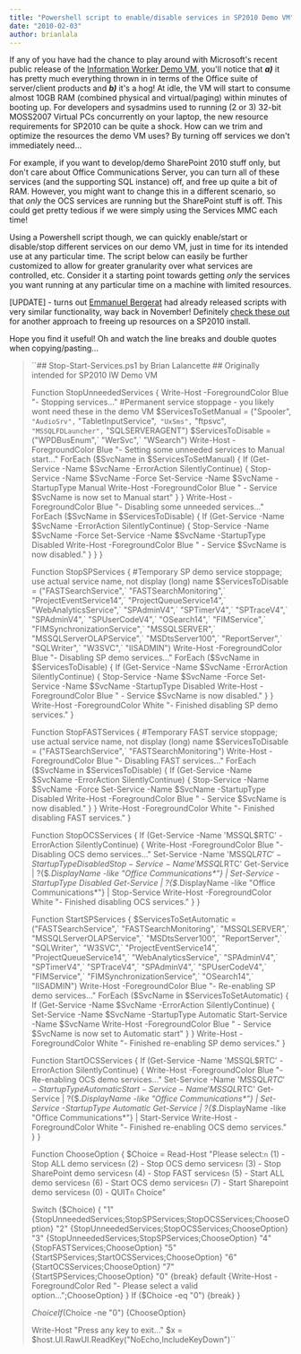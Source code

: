 ```yaml
---
title: "Powershell script to enable/disable services in SP2010 Demo VM"
date: "2010-02-03"
author: brianlala
---
```


If any of you have had the chance to play around with Microsoft's recent public release of the [Information Worker Demo VM](http://www.microsoft.com/downloads/details.aspx?FamilyID=0c51819b-3d40-435c-a103-a5481fe0a0d2&displaylang=en), you'll notice that **_a)_** it has pretty much everything thrown in in terms of the Office suite of server/client products and **_b)_** it's a hog! At idle, the VM will start to consume almost 10GB RAM (combined physical and virtual/paging) within minutes of booting up. For developers and sysadmins used to running (2 or 3) 32-bit MOSS2007 Virtual PCs concurrently on your laptop, the new resource requirements for SP2010 can be quite a shock. How can we trim and optimize the resources the demo VM uses? By turning off services we don't immediately need...

For example, if you want to develop/demo SharePoint 2010 stuff only, but don't care about Office Communications Server, you can turn all of these services (and the supporting SQL instance) off, and free up quite a bit of RAM. However, you might want to change this in a different scenario, so that _only_ the OCS services are running but the SharePoint stuff is off. This could get pretty tedious if we were simply using the Services MMC each time!

Using a Powershell script though, we can quickly enable/start or disable/stop different services on our demo VM, just in time for its intended use at any particular time. The script below can easily be further customized to allow for greater granularity over what services are controlled, etc. Consider it a starting point towards getting _only_ the services you want running at any particular time on a machine with limited resources.

\[UPDATE\] - turns out [Emmanuel Bergerat](http://blogs.msdn.com/emberger/default.aspx) had already released scripts with very similar functionality, way back in November! Definitely [check these out](http://blogs.msdn.com/emberger/archive/2009/11/16/stop-and-go-with-sharepoint-2010-on-your-workstation.aspx) for another approach to freeing up resources on a SP2010 install.

Hope you find it useful! Oh and watch the line breaks and double quotes when copying/pasting...

> ``## Stop-Start-Services.ps1 by Brian Lalancette ## Originally intended for SP2010 IW Demo VM
> 
> Function StopUnneededServices { Write-Host -ForegroundColor Blue "- Stopping services..." #Permanent service stoppage - you likely wont need these in the demo VM $ServicesToSetManual = ("Spooler",` "AudioSrv",` "TabletInputService",` "UxSms",` "ftpsvc",` "MSSQLFDLauncher",` "SQLSERVERAGENT") $ServicesToDisable = ("WPDBusEnum",` "WerSvc",` "WSearch") Write-Host -ForegroundColor Blue "- Setting some unneeded services to Manual start..." ForEach ($SvcName in $ServicesToSetManual) { If (Get-Service -Name $SvcName -ErrorAction SilentlyContinue) { Stop-Service -Name $SvcName -Force Set-Service -Name $SvcName -StartupType Manual Write-Host -ForegroundColor Blue " - Service $SvcName is now set to Manual start" } } Write-Host -ForegroundColor Blue "- Disabling some unneeded services..." ForEach ($SvcName in $ServicesToDisable) { If (Get-Service -Name $SvcName -ErrorAction SilentlyContinue) { Stop-Service -Name $SvcName -Force Set-Service -Name $SvcName -StartupType Disabled Write-Host -ForegroundColor Blue " - Service $SvcName is now disabled." } } }
> 
> Function StopSPServices { #Temporary SP demo service stoppage; use actual service name, not display (long) name $ServicesToDisable = ("FASTSearchService",` "FASTSearchMonitoring",` "ProjectEventService14",` "ProjectQueueService14",` "WebAnalyticsService",` "SPAdminV4",` "SPTimerV4",` "SPTraceV4",` "SPAdminV4",` "SPUserCodeV4",` "OSearch14",` "FIMService",` "FIMSynchronizationService",` "MSSQLSERVER",` "MSSQLServerOLAPService",` "MSDtsServer100",` "ReportServer",` "SQLWriter",` "W3SVC",` "IISADMIN") Write-Host -ForegroundColor Blue "- Disabling SP demo services..." ForEach ($SvcName in $ServicesToDisable) { If (Get-Service -Name $SvcName -ErrorAction SilentlyContinue) { Stop-Service -Name $SvcName -Force Set-Service -Name $SvcName -StartupType Disabled Write-Host -ForegroundColor Blue " - Service $SvcName is now disabled." } } Write-Host -ForegroundColor White "- Finished disabling SP demo services." }
> 
> Function StopFASTServices { #Temporary FAST service stoppage; use actual service name, not display (long) name $ServicesToDisable = ("FASTSearchService",` "FASTSearchMonitoring") Write-Host -ForegroundColor Blue "- Disabling FAST services..." ForEach ($SvcName in $ServicesToDisable) { If (Get-Service -Name $SvcName -ErrorAction SilentlyContinue) { Stop-Service -Name $SvcName -Force Set-Service -Name $SvcName -StartupType Disabled Write-Host -ForegroundColor Blue " - Service $SvcName is now disabled." } } Write-Host -ForegroundColor White "- Finished disabling FAST services." }
> 
> Function StopOCSServices { If (Get-Service -Name 'MSSQL$RTC' -ErrorAction SilentlyContinue) { Write-Host -ForegroundColor Blue "- Disabling OCS demo services..." Set-Service -Name 'MSSQL$RTC' -StartupType Disabled Stop-Service -Name 'MSSQL$RTC' Get-Service | ?{$_.DisplayName -like "Office Communications*"} | Set-Service -StartupType Disabled Get-Service | ?{$_.DisplayName -like "Office Communications*"} | Stop-Service Write-Host -ForegroundColor White "- Finished disabling OCS services." } }
> 
> Function StartSPServices { $ServicesToSetAutomatic = ("FASTSearchService",` "FASTSearchMonitoring",` "MSSQLSERVER",` "MSSQLServerOLAPService",` "MSDtsServer100",` "ReportServer",` "SQLWriter",` "W3SVC",` "ProjectEventService14",` "ProjectQueueService14",` "WebAnalyticsService",` "SPAdminV4",` "SPTimerV4",` "SPTraceV4",` "SPAdminV4",` "SPUserCodeV4",` "FIMService",` "FIMSynchronizationService",` "OSearch14",` "IISADMIN") Write-Host -ForegroundColor Blue "- Re-enabling SP demo services..." ForEach ($SvcName in $ServicesToSetAutomatic) { If (Get-Service -Name $SvcName -ErrorAction SilentlyContinue) { Set-Service -Name $SvcName -StartupType Automatic Start-Service -Name $SvcName Write-Host -ForegroundColor Blue " - Service $SvcName is now set to Automatic start" } } Write-Host -ForegroundColor White "- Finished re-enabling SP demo services." }
> 
> Function StartOCSServices { If (Get-Service -Name 'MSSQL$RTC' -ErrorAction SilentlyContinue) { Write-Host -ForegroundColor Blue "- Re-enabling OCS demo services..." Set-Service -Name 'MSSQL$RTC' -StartupType Automatic Start-Service -Name 'MSSQL$RTC' Get-Service | ?{$_.DisplayName -like "Office Communications*"} | Set-Service -StartupType Automatic Get-Service | ?{$_.DisplayName -like "Office Communications*"} | Start-Service Write-Host -ForegroundColor White "- Finished re-enabling OCS demo services." } }
> 
> Function ChooseOption { $Choice = Read-Host "Please select:`n` (1) - Stop ALL demo services`n` (2) - Stop OCS demo services`n` (3) - Stop SharePoint demo services`n` (4) - Stop FAST services`n` (5) - Start ALL demo services`n` (6) - Start OCS demo services`n` (7) - Start Sharepoint demo services`n` (0) - QUIT`n` Choice"
> 
> Switch ($Choice) { "1" {StopUnneededServices;StopSPServices;StopOCSServices;ChooseOption} "2" {StopUnneededServices;StopOCSServices;ChooseOption} "3" {StopUnneededServices;StopSPServices;ChooseOption} "4" {StopFASTServices;ChooseOption} "5" {StartSPServices;StartOCSServices;ChooseOption} "6" {StartOCSServices;ChooseOption} "7" {StartSPServices;ChooseOption} "0" {break} default {Write-Host -ForegroundColor Red "- Please select a valid option...";ChooseOption} } If ($Choice -eq "0") {break} }
> 
> $Choice If ($Choice -ne "0") {ChooseOption}
> 
> Write-Host "Press any key to exit..." $x = $host.UI.RawUI.ReadKey("NoEcho,IncludeKeyDown")``
